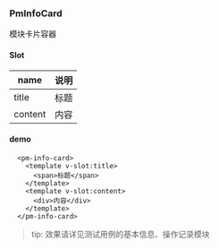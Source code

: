 ### PmInfoCard
模块卡片容器

#### Slot
name | 说明  
-|-
title | 标题 | -
content | 内容 | -

#### demo
```
  <pm-info-card>
    <template v-slot:title>
      <span>标题</span>
    </template>
    <template v-slot:content>
      <div>内容</div>
    </template>
  </pm-info-card>
```

 > tip: 效果请详见测试用例的基本信息、操作记录模块

